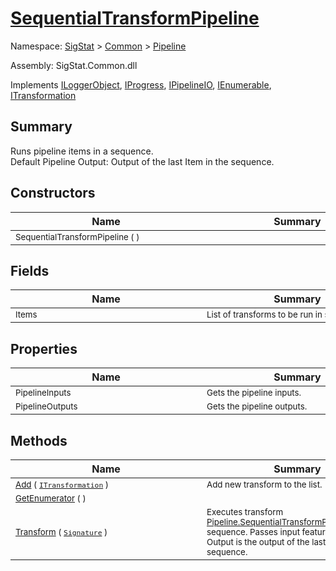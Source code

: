 # [SequentialTransformPipeline](./SequentialTransformPipeline.md)

Namespace: [SigStat]() > [Common](./../README.md) > [Pipeline](./README.md)

Assembly: SigStat.Common.dll

Implements [ILoggerObject](./../ILoggerObject.md), [IProgress](./../Helpers/IProgress.md), [IPipelineIO](./IPipelineIO.md), [IEnumerable](https://docs.microsoft.com/en-us/dotnet/api/System.Collections.IEnumerable), [ITransformation](./../ITransformation.md)

## Summary
Runs pipeline items in a sequence.  <br>Default Pipeline Output: Output of the last Item in the sequence.

## Constructors

| Name | Summary | 
| --- | --- | 
| <sub>SequentialTransformPipeline (  )</sub><div style="width: 290px"> | <sub></sub><div style="width: 290px"> | <br>


## Fields

| Name | Summary | 
| --- | --- | 
| <sub>Items</sub><div style="width: 290px"> | <sub>List of transforms to be run in sequence.</sub><div style="width: 290px"> | <br>


## Properties

| Name | Summary | 
| --- | --- | 
| <sub>PipelineInputs</sub><div style="width: 290px"> | <sub>Gets the pipeline inputs.</sub><div style="width: 290px"> | <br>
| <sub>PipelineOutputs</sub><div style="width: 290px"> | <sub>Gets the pipeline outputs.</sub><div style="width: 290px"> | <br>


## Methods

| Name | Summary | 
| --- | --- | 
| <sub>[Add](./Methods/SequentialTransformPipeline-100663508.md) ( [`ITransformation`](./../ITransformation.md) )</sub><div style="width: 290px"> | <sub>Add new transform to the list.</sub><div style="width: 290px"> | <br>
| <sub>[GetEnumerator](./Methods/SequentialTransformPipeline-100663507.md) (  )</sub><div style="width: 290px"> | <sub></sub><div style="width: 290px"> | <br>
| <sub>[Transform](./Methods/SequentialTransformPipeline-100663509.md) ( [`Signature`](./../Signature.md) )</sub><div style="width: 290px"> | <sub>Executes transform [Pipeline.SequentialTransformPipeline.Items](https://github.com/hargitomi97/sigstat/blob/master/docs/md/.md) in sequence.  Passes input features for each.  Output is the output of the last Item in the sequence.</sub><div style="width: 290px"> | <br>


